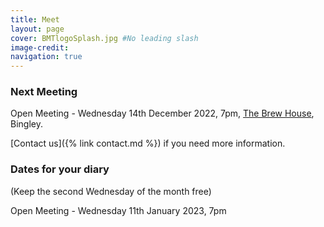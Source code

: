 ```yaml
---
title: Meet
layout: page 
cover: BMTlogoSplash.jpg #No leading slash
image-credit: 
navigation: true
---
```


### Next Meeting
Open Meeting - Wednesday 14th December 2022, 7pm, [The Brew House](https://whatpub.com/pubs/BRA/040/bingley-brew-house-bingley), Bingley.

[Contact us]({% link contact.md %}) if you need more information.

### Dates for your diary
(Keep the second Wednesday of the month free)

Open Meeting - Wednesday 11th January 2023, 7pm